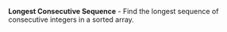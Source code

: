 **Longest Consecutive Sequence** - Find the longest sequence of consecutive integers in a sorted array.
